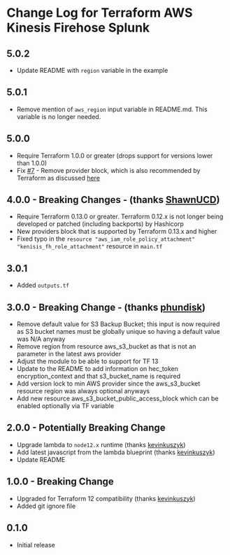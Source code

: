 # Change Log for Terraform AWS Kinesis Firehose Splunk

## 5.0.2
  * Update README with `region` variable in the example

## 5.0.1
  * Remove mention of `aws_region` input variable in README.md. This variable is no longer needed.

## 5.0.0
  * Require Terraform 1.0.0 or greater (drops support for versions lower than 1.0.0)
  * Fix [#7](https://github.com/disney/terraform-aws-kinesis-firehose-splunk/issues/7) - Remove provider block, which is also recommended by Terraform as discussed [here](https://github.com/hashicorp/terraform/issues/28580#issuecomment-831263879)

## 4.0.0 - Breaking Changes - (thanks [ShawnUCD](https://github.com/ShawnUCD))
  * Require Terraform 0.13.0 or greater. Terraform 0.12.x is not longer being developed or patched (including backports) by Hashicorp
  * New providers block that is supported by Terraform 0.13.x and higher
  * Fixed typo in the `resource "aws_iam_role_policy_attachment" "kenisis_fh_role_attachment"` resource in `main.tf`

## 3.0.1
  * Added `outputs.tf`

## 3.0.0 - Breaking Change - (thanks [phundisk](https://github.com/phundisk))
  * Remove default value for S3 Backup Bucket; this input is now required as S3 bucket names must be globally unique so having a default value was N/A anyway
  * Remove region from resource aws_s3_bucket as that is not an parameter in the latest aws provider
  * Adjust the module to be able to support for TF 13
  * Update to the README to add information on hec_token encryption_context and that s3_bucket_name is required
  * Add version lock to min AWS provider since the aws_s3_bucket resource region was always optional anyways
  * Add new resource aws_s3_bucket_public_access_block which can be enabled optionally via TF variable

## 2.0.0 - Potentially Breaking Change
  * Upgrade lambda to `node12.x` runtime (thanks [kevinkuszyk](https://github.com/kevinkuszyk))
  * Add latest javascript from the lambda blueprint (thanks [kevinkuszyk](https://github.com/kevinkuszyk))
  * Update README

## 1.0.0 - Breaking Change
  * Upgraded for Terraform 12 compatibility (thanks [kevinkuszyk](https://github.com/kevinkuszyk))
  * Added git ignore file

## 0.1.0
  * Initial release
